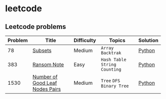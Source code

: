 # leetcode

## Leetcode problems


| Problem | Title | Difficulty | Topics | Solution |
|--------|--------|------|-------|------|
|78| [Subsets](https://leetcode.com/problems/subsets/description/) | Medium | `Array` `Backtrak`| [Python](problems/0078_subsets.py) |
|383| [Ransom Note](https://leetcode.com/problems/ransom-note/description/) | Easy | `Hash Table` `String` `Counting`| [Python](problems/0383_ransom_note.py) |
|1530| [Number of Good Leaf Nodes Pairs](https://leetcode.com/problems/number-of-good-leaf-nodes-pairs/description/) | Medium | `Tree` `DFS` `Binary Tree`| [Python](problems/1530_leaf_nodes_pairs.py) |